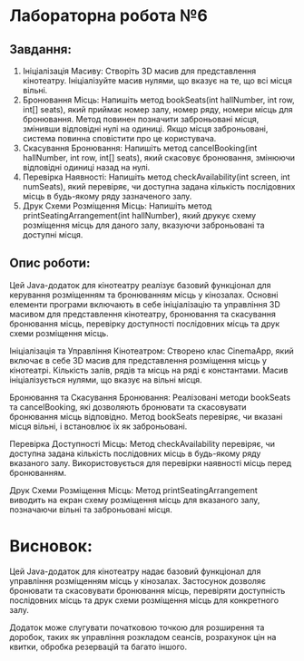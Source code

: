 # Лабораторна робота №6

## Завдання:

1. Ініціалізація Масиву: Створіть 3D масив для представлення кінотеатру. Ініціалізуйте масив нулями, що вказує на те, що всі місця вільні.
2. Бронювання Місць: Напишіть метод bookSeats(int hallNumber, int row, int[] seats), який приймає номер залу, номер ряду, номери місць для бронювання. Метод повинен позначити заброньовані місця, змінивши відповідні нулі на одиниці. Якщо місця заброньовані, система повинна сповістити про це користувача.
3. Скасування Бронювання: Напишіть метод cancelBooking(int hallNumber, int row, int[] seats), який скасовує бронювання, змінюючи відповідні одиниці назад на нулі.
4. Перевірка Наявності: Напишіть метод checkAvailability(int screen, int numSeats), який перевіряє, чи доступна задана кількість послідовних місць в будь-якому ряду зазначеного залу.
5. Друк Схеми Розміщення Місць: Напишіть метод printSeatingArrangement(int hallNumber), який друкує схему розміщення місць для даного залу, вказуючи заброньовані та доступні місця.

## Опис роботи:

Цей Java-додаток для кінотеатру реалізує базовий функціонал для керування розміщенням та бронюванням місць у кінозалах. Основні елементи програми включають в себе ініціалізацію та управління 3D масивом для представлення кінотеатру, бронювання та скасування бронювання місць, перевірку доступності послідовних місць та друк схеми розміщення місць.

Ініціалізація та Управління Кінотеатром: Створено клас CinemaApp, який включає в себе 3D масив для представлення розміщення місць у кінотеатрі. Кількість залів, рядів та місць на ряді є константами. Масив ініціалізується нулями, що вказує на вільні місця.

Бронювання та Скасування Бронювання: Реалізовані методи bookSeats та cancelBooking, які дозволяють бронювати та скасовувати бронювання місць відповідно. Метод bookSeats перевіряє, чи вказані місця вільні, і встановлює їх як заброньовані.

Перевірка Доступності Місць: Метод checkAvailability перевіряє, чи доступна задана кількість послідовних місць в будь-якому ряду вказаного залу. Використовується для перевірки наявності місць перед бронюванням.

Друк Схеми Розміщення Місць: Метод printSeatingArrangement виводить на екран схему розміщення місць для вказаного залу, позначаючи вільні та заброньовані місця.

# Висновок:

Цей Java-додаток для кінотеатру надає базовий функціонал для управління розміщенням місць у кінозалах. Застосунок дозволяє бронювати та скасовувати бронювання місць, перевіряти доступність послідовних місць та друк схеми розміщення місць для конкретного залу.

Додаток може слугувати початковою точкою для розширення та доробок, таких як управління розкладом сеансів, розрахунок цін на квитки, обробка резервацій та багато іншого.